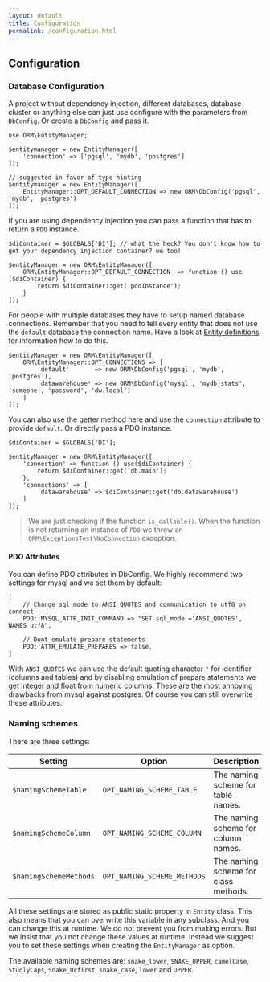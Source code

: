 ```yaml
---
layout: default
title: Configuration
permalink: /configuration.html
---
```

## Configuration

### Database Configuration

A project without dependency injection, different databases, database cluster or anything else can just use configure
with the parameters from `DbConfig`. Or create a `DbConfig` and pass it.

```php?start_inline=true
use ORM\EntityManager;

$entitymanager = new EntityManager([
    'connection' => ['pgsql', 'mydb', 'postgres']
]);

// suggested in favor of type hinting
$entitymanager = new EntityManager([
    EntityManager::OPT_DEFAULT_CONNECTION => new ORM\DbConfig('pgsql', 'mydb', 'postgres')
]);
```

If you are using dependency injection you can pass a function that has to return a `PDO` instance.

```php?start_inline=true
$diContainer = $GLOBALS['DI']; // what the heck? You don't know how to get your dependency injection container? we too!

$entityManager = new ORM\EntityManager([
    ORM\EntityManager::OPT_DEFAULT_CONNECTION  => function () use ($diContainer) {
        return $diContainer::get('pdoInstance');
    }
]);
```

For people with multiple databases they have to setup named database connections. Remember that you need to tell every
entity that does not use the `default` database the connection name. Have a look at 
[Entity definitions](entityDefinition.html) for information how to do this.

```php?start_inline=true
$entityManager = new ORM\EntityManager([
    ORM\EntityManager::OPT_CONNECTIONS => [
        'default'       => new ORM\DbConfig('pgsql', 'mydb', 'postgres'),
        'datawarehouse' => new ORM\DbConfig('mysql', 'mydb_stats', 'someone', 'password', 'dw.local')
    ]
]);
```

You can also use the getter method here and use the `connection` attribute to provide `default`. Or directly pass a PDO
instance.

```php?start_inline=true
$diContainer = $GLOBALS['DI'];

$entityManager = new ORM\EntityManager([
    'connection' => function () use($diContainer) {
        return $diContainer::get('db.main');
    },
    'connections' => [
        'datawarehouse' => $diContainer::get('db.datawarehouse')
    ]
]);
```

> We are just checking if the function `is_callable()`. When the function is not returning an instance of `PDO` we
> throw an `ORM\ExceptionsTest\NoConnection` exception.

#### PDO Attributes

You can define PDO attributes in DbConfig. We highly recommend two settings for mysql and we set them by default:

```php?start_inline=true
[
    // Change sql_mode to ANSI_QUOTES and communication to utf8 on connect
    PDO::MYSQL_ATTR_INIT_COMMAND => "SET sql_mode ='ANSI_QUOTES', NAMES utf8",
    
    // Dont emulate prepare statements
    PDO::ATTR_EMULATE_PREPARES => false,
]
```

With `ANSI_QUOTES` we can use the default quoting character `"` for identifier (columns and tables) and by disabling
emulation of prepare statements we get integer and float from numeric columns. These are the most annoying drawbacks
from mysql against postgres. Of course you can still overwrite these attributes.

### Naming schemes

There are three settings:

| Setting                | Option                      | Description                          | Default         |
|------------------------|-----------------------------|--------------------------------------|-----------------|
| `$namingSchemeTable`   | `OPT_NAMING_SCHEME_TABLE`   | The naming scheme for table names.   | `'snake_lower'` |
| `$namingSchemeColumn`  | `OPT_NAMING_SCHEME_COLUMN`  | The naming scheme for column names.  | `'snake_lower'` |
| `$namingSchemeMethods` | `OPT_NAMING_SCHEME_METHODS` | The naming scheme for class methods. | `'camelCase'`   |

All these settings are stored as public static property in `Entity` class. This also means that you can overwrite this
variable in any subclass. And you can change this at runtime. We do not prevent you from making errors. But we insist
that you not change these values at runtime. Instead we suggest you to set these settings when creating the
`EntityManager` as option.

The available naming schemes are: `snake_lower`, `SNAKE_UPPER`, `camelCase`, `StudlyCaps`, `Snake_Ucfirst`,
`snake_case`, `lower` and `UPPER`.
